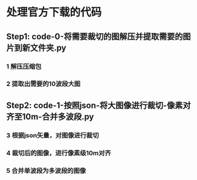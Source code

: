 # 处理官方下载的代码

## Step1: code-0-将需要裁切的图解压并提取需要的图片到新文件夹.py
### 1 解压压缩包
### 2 提取出需要的10波段大图
## Step2: code-1-按照json-将大图像进行裁切-像素对齐至10m-合并多波段.py
### 3 根据json矢量，对图像进行裁切
### 4 裁切后的图像，进行像素级10m对齐
### 5 合并单波段为多波段的图像
